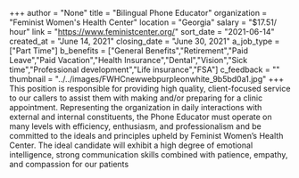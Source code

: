 +++
author = "None"
title = "Bilingual Phone Educator"
organization = "Feminist Women's Health Center"
location = "Georgia"
salary = "$17.51/ hour"
link = "https://www.feministcenter.org/"
sort_date = "2021-06-14"
created_at = "June 14, 2021"
closing_date = "June 30, 2021"
a_job_type = ["Part Time"]
b_benefits = ["General Benefits","Retirement","Paid Leave","Paid Vacation","Health Insurance","Dental","Vision","Sick time","Professional development","Life insurance","FSA"]
c_feedback = ""
thumbnail = "../../images/FWHCnewwebpurpleonwhite_9b5bd0a1.jpg"
+++
This position is responsible for providing high quality, client-focused service to our callers to assist them with making and/or preparing for a clinic appointment. Representing the organization in daily interactions with external and internal constituents, the Phone Educator must operate on many levels with efficiency, enthusiasm, and professionalism and be committed to the ideals and principles upheld by Feminist Women’s Health Center. The ideal candidate will exhibit a high degree of emotional intelligence, strong communication skills combined with patience, empathy, and compassion for our patients